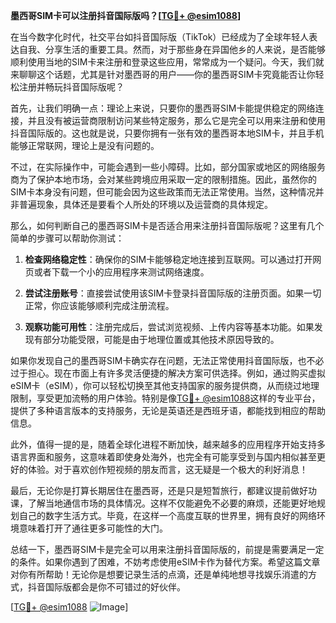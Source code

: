 **墨西哥SIM卡可以注册抖音国际版吗？[[TG💪+ @esim1088](https://t.me/s/esim1088)]**

在当今数字化时代，社交平台如抖音国际版（TikTok）已经成为了全球年轻人表达自我、分享生活的重要工具。然而，对于那些身在异国他乡的人来说，是否能够顺利使用当地的SIM卡来注册和登录这些应用，常常成为一个疑问。今天，我们就来聊聊这个话题，尤其是针对墨西哥的用户——你的墨西哥SIM卡究竟能否让你轻松注册并畅玩抖音国际版呢？

首先，让我们明确一点：理论上来说，只要你的墨西哥SIM卡能提供稳定的网络连接，并且没有被运营商限制访问某些特定服务，那么它是完全可以用来注册和使用抖音国际版的。这也就是说，只要你拥有一张有效的墨西哥本地SIM卡，并且手机能够正常联网，理论上是没有问题的。

不过，在实际操作中，可能会遇到一些小障碍。比如，部分国家或地区的网络服务商为了保护本地市场，会对某些跨境应用采取一定的限制措施。因此，虽然你的SIM卡本身没有问题，但可能会因为这些政策而无法正常使用。当然，这种情况并非普遍现象，具体还是要看个人所处的环境以及运营商的具体规定。

那么，如何判断自己的墨西哥SIM卡是否适合用来注册抖音国际版呢？这里有几个简单的步骤可以帮助你测试：

1. **检查网络稳定性**：确保你的SIM卡能够稳定地连接到互联网。可以通过打开网页或者下载一个小的应用程序来测试网络速度。
   
2. **尝试注册账号**：直接尝试使用该SIM卡登录抖音国际版的注册页面。如果一切正常，你应该能够顺利完成注册流程。

3. **观察功能可用性**：注册完成后，尝试浏览视频、上传内容等基本功能。如果发现有部分功能受限，可能是由于地理位置或其他技术原因导致的。

如果你发现自己的墨西哥SIM卡确实存在问题，无法正常使用抖音国际版，也不必过于担心。现在市面上有许多灵活便捷的解决方案可供选择。例如，通过购买虚拟eSIM卡（eSIM），你可以轻松切换至其他支持国家的服务提供商，从而绕过地理限制，享受更加流畅的用户体验。特别是像[TG💪+ @esim1088](https://t.me/s/esim1088)这样的专业平台，提供了多种语言版本的支持服务，无论是英语还是西班牙语，都能找到相应的帮助信息。

此外，值得一提的是，随着全球化进程不断加快，越来越多的应用程序开始支持多语言界面和服务，这意味着即使身处海外，也完全有可能享受到与国内相似甚至更好的体验。对于喜欢创作短视频的朋友而言，这无疑是一个极大的利好消息！

最后，无论你是打算长期居住在墨西哥，还是只是短暂旅行，都建议提前做好功课，了解当地通信市场的具体情况。这样不仅能避免不必要的麻烦，还能更好地规划自己的数字生活方式。毕竟，在这样一个高度互联的世界里，拥有良好的网络环境意味着打开了通往更多可能性的大门。

总结一下，墨西哥SIM卡是完全可以用来注册抖音国际版的，前提是需要满足一定的条件。如果你遇到了困难，不妨考虑使用eSIM卡作为替代方案。希望这篇文章对你有所帮助！无论你是想要记录生活的点滴，还是单纯地想寻找娱乐消遣的方式，抖音国际版都会是你不可错过的好伙伴。

[[TG💪+ @esim1088](https://t.me/s/esim1088) ![Image](https://i.postimg.cc/4NQfJmqS/Snipaste-2025-05-13-00-14-12.png)]
